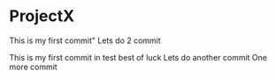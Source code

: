 # ProjectX

This is my first commit"
Lets do 2 commit


This is my first commit in test
best of luck
Lets do another commit
One more commit

